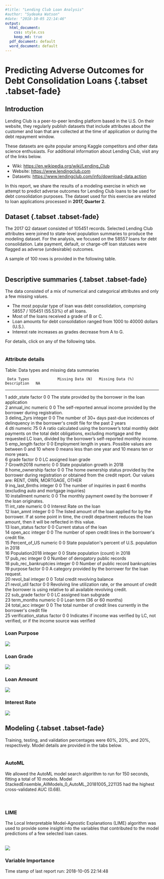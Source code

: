 ```yaml
---
#title: "Lending Club Loan Analysis"
#author: "Sydeaka Watson"
#date: "2018-10-05 22:14:46"
output:
  html_document:
    css: style.css
    keep_md: true
  pdf_document: default
  word_document: default
---
```
















# Predicting Adverse Outcomes for Debt Consolidation Loans {.tabset .tabset-fade}



## Introduction 

Lending Club is a peer-to-peer lending platform based in the U.S. On their website, they regularly publish datasets that include attributes about the customer and loan that are collected at the time of application or during the debt repayment window. 

These datasets are quite popular among Kaggle competitors and other data science enthusiasts. For additional information about Lending Club, visit any of the links below.

- Wiki: https://en.wikipedia.org/wiki/Lending_Club
- Website: https://www.lendingclub.com
- Datasets: https://www.lendingclub.com/info/download-data.action

In this report, we share the results of a modeling exercise in which we attempt to predict adverse outcomes for Lending Club loans to be used for debt consolidation purposes. The dataset used for this exercise are related to loan applications processed in **2017, Quarter 2**.

## Dataset {.tabset .tabset-fade}

The 2017 Q2 dataset consisted of 105451 records. Selected Lending Club attributes were joined to state-level population summaries to produce the modeling dataset.  For the analysis, we focused on the 58557 loans for debt consolidation. Late payment, default, or charge-off loan statuses were flagged as adverse (undesirable) outcomes.

A sample of 100 rows is provided in the following table. 
<br>
<br>




<!--html_preserve--><div id="htmlwidget-ec88f7ea3f83743d35be" style="width:100%;height:auto;" class="datatables html-widget"></div>
<script type="application/json" data-for="htmlwidget-ec88f7ea3f83743d35be">{"x":{"filter":"none","caption":"<caption>Lending Club loans for debt consolidation (data sample)<\/caption>","data":[["1","2","3","4","5","6","7","8","9","10","11","12","13","14","15","16","17","18","19","20","21","22","23","24","25","26","27","28","29","30","31","32","33","34","35","36","37","38","39","40","41","42","43","44","45","46","47","48","49","50","51","52","53","54","55","56","57","58","59","60","61","62","63","64","65","66","67","68","69","70","71","72","73","74","75","76","77","78","79","80","81","82","83","84","85","86","87","88","89","90","91","92","93","94","95","96","97","98","99","100"],[4200,24000,3300,21000,24000,4000,20000,15600,33000,35000,12000,13800,25000,6100,16000,15000,5000,8000,40000,14000,9600,6000,8000,5000,34000,14925,4500,35000,6400,25000,12000,10000,20000,19200,7200,10000,7600,15000,7000,4000,35000,1600,18000,20000,6000,25000,2000,20000,8400,4650,6000,14500,3600,35000,14000,35000,20000,3000,21000,10500,16000,15000,3000,3600,19250,16000,35000,35000,9000,30000,36000,2000,6000,15000,15000,14400,8000,12000,8000,7500,11525,10000,10000,12000,30000,28675,16000,8400,20000,6300,4925,40000,5600,17000,20000,3000,11200,11200,20000,12000],[7.07,22.74,16.02,11.99,16.99,9.44,13.99,7.97,23.88,12.74,12.74,15.99,11.49,13.99,7.07,12.74,15.05,12.74,16.99,18.99,13.59,10.42,10.91,9.44,10.91,16.99,15.05,15.99,5.32,16.02,15.99,14.08,7.35,7.24,7.99,8.24,10.42,11.49,8.24,10.49,12.74,7.07,13.59,18.06,11.44,14.08,9.93,15.99,7.97,10.42,13.59,7.21,14.08,16.99,13.99,14.08,18.99,16.02,13.99,30.94,5.32,9.93,13.49,8.24,15.05,18.06,19.03,17.09,5.32,5.32,15.05,5.32,10.91,11.39,16.02,28.72,14.08,8.24,9.44,5.32,15.05,30.79,15.05,19.03,7.99,7.99,13.99,11.49,15.05,8.24,12.62,11.39,8.24,30.89,18.06,13.59,11.49,12.62,12.74,15.99],[129.82,673,116.06,697.41,596.34,128.02,683.46,488.64,1292.61,1174.91,271.45,485.1,549.69,208.46,494.55,503.54,173.45,268.56,993.89,363.1,326.2,194.79,261.57,160.03,1111.67,532.05,156.11,1230.33,192.74,608.22,421.83,342.17,620.75,594.95,225.59,314.48,246.74,494.57,220.14,130,791.71,49.46,415.02,508.53,197.69,582.75,64.47,703.05,263.11,150.97,203.88,449.12,123.18,1247.68,325.69,1197.58,733.02,105.51,488.53,345.8,481.84,483.52,101.8,113.21,458.47,406.82,1283.5,1249.42,271.04,903.45,857.39,60.23,196.18,493.86,364.94,454.64,273.74,377.37,256.04,225.87,274.49,328.41,238.17,311.49,608.15,898.44,546.77,276.96,476.33,198.12,165.05,877.5,176.11,559.34,508.53,101.94,369.28,375.33,452.41,291.76],["A","E","C","B","D","B","C","A","E","C","C","C","B","C","A","C","C","C","D","D","C","B","B","B","B","D","C","C","A","C","C","C","A","A","A","B","B","B","B","B","C","A","C","D","B","C","B","C","A","B","C","A","C","D","C","C","D","C","C","G","A","B","C","B","C","D","D","D","A","A","C","A","B","B","C","F","C","B","B","A","C","G","C","D","A","A","C","B","C","B","C","B","B","G","D","C","B","C","C","C"],["A2","E1","C5","B5","D1","B1","C3","A5","E2","C1","C1","C5","B5","C3","A2","C1","C4","C1","D1","D3","C2","B3","B4","B1","B4","D1","C4","C5","A1","C5","C5","C3","A4","A3","A5","B1","B3","B5","B1","B2","C1","A2","C2","D2","B4","C3","B2","C5","A5","B3","C2","A3","C3","D1","C3","C3","D3","C5","C3","G4","A1","B2","C2","B1","C4","D2","D3","D1","A1","A1","C4","A1","B4","B3","C5","F1","C3","B1","B1","A1","C4","G1","C4","D3","A5","A5","C3","B5","C4","B1","C1","B3","B1","G3","D2","C2","B5","C1","C1","C5"],["8 years","3 years","2 years","&lt; 1 year","4 years","3 years","2 years","2 years","&lt; 1 year","10+ years","&lt; 1 year","1 year","2 years","5 years","10+ years","2 years","3 years","n/a","6 years","10+ years","6 years","2 years","n/a","2 years","10+ years","10+ years","3 years","2 years","2 years","10+ years","10+ years","1 year","10+ years","10+ years","5 years","&lt; 1 year","2 years","6 years","6 years","4 years","10+ years","&lt; 1 year","10+ years","n/a","2 years","9 years","2 years","10+ years","5 years","8 years","10+ years","10+ years","7 years","10+ years","3 years","10+ years","5 years","3 years","10+ years","7 years","10+ years","2 years","1 year","10+ years","4 years","2 years","10+ years","10+ years","2 years","10+ years","2 years","9 years","&lt; 1 year","3 years","10+ years","7 years","3 years","2 years","1 year","10+ years","n/a","10+ years","6 years","4 years","&lt; 1 year","1 year","2 years","9 years","10+ years","10+ years","5 years","10+ years","n/a","10+ years","5 years","8 years","8 years","10+ years","10+ years","2 years"],["RENT","RENT","OWN","RENT","RENT","MORTGAGE","MORTGAGE","RENT","OWN","MORTGAGE","MORTGAGE","RENT","RENT","RENT","MORTGAGE","RENT","MORTGAGE","OWN","MORTGAGE","MORTGAGE","MORTGAGE","RENT","MORTGAGE","RENT","MORTGAGE","MORTGAGE","OWN","MORTGAGE","MORTGAGE","RENT","OWN","MORTGAGE","MORTGAGE","MORTGAGE","OWN","MORTGAGE","RENT","MORTGAGE","MORTGAGE","RENT","MORTGAGE","MORTGAGE","MORTGAGE","RENT","RENT","MORTGAGE","OWN","MORTGAGE","RENT","RENT","RENT","MORTGAGE","RENT","MORTGAGE","MORTGAGE","MORTGAGE","RENT","OWN","MORTGAGE","RENT","MORTGAGE","MORTGAGE","RENT","MORTGAGE","RENT","MORTGAGE","MORTGAGE","MORTGAGE","RENT","MORTGAGE","MORTGAGE","MORTGAGE","RENT","OWN","RENT","RENT","RENT","RENT","MORTGAGE","MORTGAGE","RENT","MORTGAGE","RENT","RENT","MORTGAGE","MORTGAGE","RENT","MORTGAGE","RENT","MORTGAGE","MORTGAGE","MORTGAGE","OWN","RENT","RENT","MORTGAGE","MORTGAGE","MORTGAGE","MORTGAGE","MORTGAGE"],[60000,54000,20000,60000,69883,38000,85000,85000,66000,125000,155000,30000,50000,28000,60000,72000,50000,62000,180000,38000,105126,42000,10000,23000,200000,75000,22000,103000,100000,65235,32000,46000,155000,140000,87500,80000,42000,74310,67600,57200,121000,32000,35000,40260,40000,110000,26400,81000,120000,29893,79500,84000,29000,120000,75000,75049,51000,115000,72675,45000,75000,125000,55000,44800,58000,50000,200000,77078,72000,220000,85000,65000,55000,38000,71100,70000,110000,130000,95000,90000,40000,65000,60000,50000,135000,85000,88000,70000,90000,137500,13000,93202,28000,42000,105000,65000,100000,45240,160000,64000],["Not Verified","Verified","Source Verified","Not Verified","Source Verified","Not Verified","Not Verified","Not Verified","Source Verified","Verified","Source Verified","Source Verified","Source Verified","Verified","Not Verified","Source Verified","Source Verified","Not Verified","Verified","Source Verified","Not Verified","Not Verified","Not Verified","Verified","Source Verified","Not Verified","Not Verified","Source Verified","Not Verified","Not Verified","Not Verified","Verified","Not Verified","Source Verified","Not Verified","Source Verified","Source Verified","Not Verified","Not Verified","Not Verified","Verified","Not Verified","Source Verified","Source Verified","Source Verified","Source Verified","Not Verified","Verified","Source Verified","Source Verified","Source Verified","Not Verified","Source Verified","Source Verified","Verified","Verified","Source Verified","Source Verified","Not Verified","Not Verified","Not Verified","Not Verified","Source Verified","Source Verified","Source Verified","Verified","Source Verified","Verified","Not Verified","Verified","Source Verified","Not Verified","Source Verified","Not Verified","Verified","Source Verified","Source Verified","Not Verified","Source Verified","Not Verified","Not Verified","Source Verified","Verified","Source Verified","Source Verified","Not Verified","Verified","Source Verified","Not Verified","Not Verified","Source Verified","Verified","Verified","Verified","Verified","Not Verified","Not Verified","Source Verified","Not Verified","Source Verified"],["debt_consolidation","debt_consolidation","debt_consolidation","debt_consolidation","debt_consolidation","debt_consolidation","debt_consolidation","debt_consolidation","debt_consolidation","debt_consolidation","debt_consolidation","debt_consolidation","debt_consolidation","debt_consolidation","debt_consolidation","debt_consolidation","debt_consolidation","debt_consolidation","debt_consolidation","debt_consolidation","debt_consolidation","debt_consolidation","debt_consolidation","debt_consolidation","debt_consolidation","debt_consolidation","debt_consolidation","debt_consolidation","debt_consolidation","debt_consolidation","debt_consolidation","debt_consolidation","debt_consolidation","debt_consolidation","debt_consolidation","debt_consolidation","debt_consolidation","debt_consolidation","debt_consolidation","debt_consolidation","debt_consolidation","debt_consolidation","debt_consolidation","debt_consolidation","debt_consolidation","debt_consolidation","debt_consolidation","debt_consolidation","debt_consolidation","debt_consolidation","debt_consolidation","debt_consolidation","debt_consolidation","debt_consolidation","debt_consolidation","debt_consolidation","debt_consolidation","debt_consolidation","debt_consolidation","debt_consolidation","debt_consolidation","debt_consolidation","debt_consolidation","debt_consolidation","debt_consolidation","debt_consolidation","debt_consolidation","debt_consolidation","debt_consolidation","debt_consolidation","debt_consolidation","debt_consolidation","debt_consolidation","debt_consolidation","debt_consolidation","debt_consolidation","debt_consolidation","debt_consolidation","debt_consolidation","debt_consolidation","debt_consolidation","debt_consolidation","debt_consolidation","debt_consolidation","debt_consolidation","debt_consolidation","debt_consolidation","debt_consolidation","debt_consolidation","debt_consolidation","debt_consolidation","debt_consolidation","debt_consolidation","debt_consolidation","debt_consolidation","debt_consolidation","debt_consolidation","debt_consolidation","debt_consolidation","debt_consolidation"],[9.8,14.27,31.69,30.9,13.07,20.12,22.07,5.79,21.75,27.63,10.21,11.28,10.63,33.02,38.8,27.97,15.39,19.89,27.95,19.68,14.53,16.86,100.84,20.77,29.9,4.85,31.52,10.89,30.43,18.82,30.08,23.48,6.43,15.43,11.4,22.26,16.06,13.81,33.59,22.85,13.58,14.67,55.11,21.79,25.74,19.25,22.77,17.11,15.2,23.16,2.03,17.64,30.79,23.18,25.67,29.09,19.34,10.3,33.47,28.58,15.34,24.65,12.79,23.13,26.51,29.16,30.64,24.01,10.75,14.78,15.3,12.65,31.27,9.48,12.66,21,12.94,6.63,12.77,10.97,15.18,25.08,17.7,21.39,19.38,28.53,29.67,13.94,15.38,29.25,18.93,26.27,23.36,27.51,10.74,25.3,28,15.7,11.27,9.71],[2,0,1,0,0,0,0,0,0,0,0,1,2,1,0,0,0,2,0,0,1,0,0,0,0,0,0,0,0,0,1,0,2,2,0,0,0,0,0,0,0,0,0,0,6,0,0,0,0,0,0,0,0,0,0,0,0,0,0,0,0,0,0,3,0,0,0,0,0,0,1,0,1,1,0,1,3,0,1,0,2,1,0,1,0,0,0,2,0,0,0,0,0,0,0,0,0,0,0,0],[0,0,1,0,1,0,0,0,0,1,0,0,0,0,0,0,0,4,1,2,0,0,1,1,2,2,0,0,0,2,0,4,1,0,0,1,1,0,0,1,0,1,0,1,0,0,0,0,0,1,1,0,0,0,1,0,1,3,0,0,0,0,0,0,0,0,0,1,0,0,0,0,0,2,0,1,2,0,1,0,0,1,0,0,1,0,0,2,1,1,0,0,0,0,0,0,0,0,0,1],[0,0,0,1,0,0,0,0,0,1,0,0,0,0,0,0,0,0,0,1,1,1,1,0,0,0,0,0,0,0,0,0,0,0,0,0,0,1,0,0,0,0,0,0,0,0,0,1,0,1,0,1,0,0,0,0,0,1,0,0,0,1,0,0,1,1,1,0,0,0,0,0,0,0,0,0,0,1,0,0,0,0,0,0,0,0,0,0,0,0,0,0,0,0,0,0,0,0,0,0],[28,7,10,15,64,5,13,8,7,12,4,14,22,10,17,14,5,17,16,6,13,18,8,10,20,7,8,15,22,14,31,23,11,14,9,14,19,11,10,20,11,10,5,11,8,12,7,11,14,12,8,13,14,10,12,11,13,28,10,11,12,12,4,11,7,18,10,17,10,12,7,19,16,17,3,11,13,7,9,11,9,16,7,9,16,16,23,9,12,15,7,15,5,11,6,17,22,6,26,6],[0,0,0,1,0,0,0,0,0,1,0,0,0,0,0,0,0,0,0,1,1,1,1,0,0,0,0,0,0,0,0,0,1,0,0,2,0,1,0,0,0,0,0,2,0,0,0,1,0,1,0,1,0,0,0,0,0,1,0,0,0,1,0,0,1,1,1,0,0,0,1,0,0,0,0,0,0,1,0,0,0,0,0,0,0,0,0,0,0,0,0,0,0,0,0,0,0,0,0,0],[4113,57,3646,11227,24433,3836,106602,15674,7972,14490,35922,8529,21010,5263,10209,1958,1908,6343,59705,5799,18045,5671,5754,3506,121048,9981,3175,10970,31771,27745,10330,20190,15035,3277,3763,34183,6301,20334,9200,21216,60798,2390,13011,8215,7884,10621,1710,7770,19934,6247,1952,10525,5616,32281,62309,8575,12145,29941,8986,12452,6083,6807,5094,693,18474,16601,86808,7677,10105,18597,14997,12096,11630,4557,10138,4307,3692,6825,16143,2332,6600,14252,12528,10091,8473,38135,17911,2494,15937,29386,4652,120491,10530,6770,9639,10514,43902,11094,26241,6985],["3.9%","0.4%","38.4%","28.4%","52.5%","87.2%","59.4%","46.9%","69.3%","68.3%","85.5%","18.1%","16.3%","49.2%","14.6%","16.9%","47.7%","24.1%","38.9%","46.4%","78.5%","24.8%","25%","19.1%","70.4%","84%","41.2%","20.1%","31.2%","47.9%","22%","28%","26.8%","16.8%","26.5%","55.8%","54.3%","82%","70.8%","36.5%","57.5%","14.4%","92.9%","39.9%","85.7%","23.9%","17.6%","73.3%","40.9%","43.4%","8.8%","46%","53.5%","66.6%","75.1%","79.4%","48.4%","46.6%","36.8%","67.3%","27.9%","43.6%","82.2%","8.7%","70.8%","59.5%","80.9%","35.7%","29.7%","15.8%","44.1%","14.8%","86.1%","22%","96.6%","33.6%","19.3%","23.9%","35.6%","15.4%","48.2%","68.2%","33.8%","60.1%","17.7%","72.2%","85.3%","22.7%","30.8%","77.9%","35%","82.5%","83%","39.1%","95.4%","84.8%","48.2%","98.2%","34.6%","65.9%"],[47,10,11,32,105,7,22,11,11,21,16,30,34,16,32,23,23,39,25,25,23,31,15,10,34,20,23,31,46,24,51,54,25,42,11,26,31,19,22,35,22,11,10,14,27,36,10,15,21,27,15,28,19,16,25,22,16,74,37,25,37,22,5,22,24,28,20,31,21,28,15,47,26,26,10,15,16,48,22,19,26,24,14,10,36,26,58,20,22,39,16,27,8,18,12,23,36,8,51,12],["NJ","NC","IN","WA","FL","IL","VA","FL","FL","MD","GA","MA","NY","TX","AZ","NJ","SC","TN","GA","MN","TX","CA","FL","MI","CO","NY","LA","CA","MD","NV","VA","CT","CA","OR","PA","NY","MD","CA","NC","CA","NY","NC","CT","CA","NC","NV","PA","CA","VA","IL","FL","NV","IL","NM","MA","NM","VA","AL","GA","WA","AR","CT","SC","TX","IN","NY","CA","MD","DC","AL","VA","TX","GA","TX","CA","TX","CO","NJ","WA","PA","NY","NJ","NJ","HI","NC","TX","CA","MA","NY","VA","TN","NY","TX","VA","CA","VA","CA","NY","NC","TX"],[9032872,10390149,6699629,7530552,21312211,12768320,8525660,21312211,21312211,6079602,10545138,6895917,19862512,28704330,7123898,9032872,5088916,6782564,10545138,5628162,28704330,39776830,21312211,9991177,5684203,19862512,4682509,39776830,6079602,3056824,8525660,3588683,39776830,4199563,12823989,19862512,6079602,39776830,10390149,39776830,19862512,10390149,3588683,39776830,10390149,3056824,12823989,39776830,8525660,12768320,21312211,3056824,12768320,2090708,6895917,2090708,8525660,4888949,10545138,7530552,3020327,3588683,5088916,28704330,6699629,19862512,39776830,6079602,703608,4888949,8525660,28704330,10545138,28704330,39776830,28704330,5684203,9032872,7530552,12823989,19862512,9032872,9032872,1426393,10390149,28704330,39776830,6895917,19862512,8525660,6782564,19862512,28704330,8525660,39776830,8525660,39776830,19862512,10390149,28704330],[0.003023437,0.011362332,0.004921538,0.016853002,0.015621652,-0.002632631,0.006569052,0.015621652,0.015621652,0.004531427,0.011099319,0.005262238,0.000660625,0.014122583,0.015339775,0.003023437,0.012846787,0.009913663,0.011099319,0.00924505,0.014122583,0.006074793,0.015621652,0.00289752,0.013741196,0.000660625,-0.000389383,0.006074793,0.004531427,0.019607817,0.006569052,0.000139068,0.006074793,0.013707475,0.001440939,0.000660625,0.004531427,0.006074793,0.011362332,0.006074793,0.000660625,0.011362332,0.000139068,0.006074793,0.011362332,0.019607817,0.001440939,0.006074793,0.006569052,-0.002632631,0.015621652,0.019607817,-0.002632631,0.001263368,0.005262238,0.001263368,0.006569052,0.002913382,0.011099319,0.016853002,0.005341714,0.000139068,0.012846787,0.014122583,0.004921538,0.000660625,0.006074793,0.004531427,0.013885286,0.002913382,0.006569052,0.014122583,0.011099319,0.014122583,0.006074793,0.014122583,0.013741196,0.003023437,0.016853002,0.001440939,0.000660625,0.003023437,0.003023437,-0.00080208,0.011362332,0.014122583,0.006074793,0.005262238,0.000660625,0.006569052,0.009913663,0.000660625,0.014122583,0.006569052,0.006074793,0.006569052,0.006074793,0.000660625,0.011362332,0.014122583],[0.027536522,0.031674153,0.020423679,0.022956731,0.064969831,0.038923957,0.025990297,0.064969831,0.064969831,0.01853354,0.032146633,0.021022059,0.060550454,0.087504552,0.021717055,0.027536522,0.015513454,0.020676505,0.032146633,0.017157335,0.087504552,0.121258837,0.064969831,0.030457895,0.017328174,0.060550454,0.014274531,0.121258837,0.01853354,0.009318664,0.025990297,0.010940025,0.121258837,0.01280228,0.039093663,0.060550454,0.01853354,0.121258837,0.031674153,0.121258837,0.060550454,0.031674153,0.010940025,0.121258837,0.031674153,0.009318664,0.039093663,0.121258837,0.025990297,0.038923957,0.064969831,0.009318664,0.038923957,0.00637348,0.021022059,0.00637348,0.025990297,0.014903859,0.032146633,0.022956731,0.009207404,0.010940025,0.015513454,0.087504552,0.020423679,0.060550454,0.121258837,0.01853354,0.002144934,0.014903859,0.025990297,0.087504552,0.032146633,0.087504552,0.121258837,0.087504552,0.017328174,0.027536522,0.022956731,0.039093663,0.060550454,0.027536522,0.027536522,0.004348329,0.031674153,0.087504552,0.121258837,0.021022059,0.060550454,0.025990297,0.020676505,0.060550454,0.087504552,0.025990297,0.121258837,0.025990297,0.121258837,0.060550454,0.031674153,0.087504552],[36,60,36,36,60,36,36,36,36,36,60,36,60,36,36,36,36,36,60,60,36,36,36,36,36,36,36,36,36,60,36,36,36,36,36,36,36,36,36,36,60,36,60,60,36,60,36,36,36,36,36,36,36,36,60,36,36,36,60,60,36,36,36,36,60,60,36,36,36,36,60,36,36,36,60,60,36,36,36,36,60,60,60,60,60,36,36,36,60,36,36,60,36,60,60,36,36,36,60,60],["no","no","no","no","no","no","no","no","no","no","no","yes","no","no","no","no","yes","no","yes","no","no","no","no","no","no","no","no","yes","no","yes","no","no","no","no","no","no","no","no","no","no","no","no","no","no","no","no","no","no","no","no","no","no","no","no","no","no","no","no","no","no","no","no","no","no","no","yes","no","yes","no","no","no","no","no","no","no","yes","no","no","no","no","no","no","no","no","no","no","no","no","yes","no","no","no","no","no","yes","no","no","no","no","no"]],"container":"<table class=\"display\">\n  <thead>\n    <tr>\n      <th> <\/th>\n      <th>loan_amnt<\/th>\n      <th>int_rate<\/th>\n      <th>installment<\/th>\n      <th>grade<\/th>\n      <th>sub_grade<\/th>\n      <th>emp_length<\/th>\n      <th>home_ownership<\/th>\n      <th>annual_inc<\/th>\n      <th>verification_status<\/th>\n      <th>purpose<\/th>\n      <th>dti<\/th>\n      <th>delinq_2yrs<\/th>\n      <th>inq_last_6mths<\/th>\n      <th>pub_rec_bankruptcies<\/th>\n      <th>open_acc<\/th>\n      <th>pub_rec<\/th>\n      <th>revol_bal<\/th>\n      <th>revol_util<\/th>\n      <th>total_acc<\/th>\n      <th>addr_state<\/th>\n      <th>Population2018<\/th>\n      <th>Growth2018<\/th>\n      <th>Percent_of_US<\/th>\n      <th>term_months<\/th>\n      <th>late_or_chargeoff<\/th>\n    <\/tr>\n  <\/thead>\n<\/table>","options":{"columnDefs":[{"className":"dt-right","targets":[1,2,3,8,11,12,13,14,15,16,17,19,21,22,23,24]},{"orderable":false,"targets":0}],"order":[],"autoWidth":false,"orderClasses":false}},"evals":[],"jsHooks":[]}</script><!--/html_preserve-->


## Descriptive summaries {.tabset .tabset-fade}

The data consisted of a mix of numerical and categorical attributes and only a few missing values. 

- The most popular type of loan was debt consolidation, comprising 58557 / 105451 (55.53%) of all loans. 
- Most of the loans received a grade of B or C. 
- Loan amounts for debt consolidation ranged from 1000 to 40000 dollars (U.S.). 
- Interest rate increases as grades decrease from A to G.

For details, click on any of the following tabs.
<br>
<br>
 
### Attribute details

Table: Data types and missing data summaries

     Data Types             Missing Data (N)   Missing Data (%)   Description   NA                                                                                                                                                                                                       
---  ---------------------  -----------------  -----------------  ------------  ---------------------------------------------------------------------------------------------------------------------------------------------------------------------------------------------------------
1    addr_state             factor             0                  0             The state provided by the borrower in the loan application                                                                                                                                               
2    annual_inc             numeric            0                  0             The self-reported annual income provided by the borrower during registration.                                                                                                                            
3    delinq_2yrs            integer            0                  0             The number of 30+ days past-due incidences of delinquency in the borrower's credit file for the past 2 years                                                                                             
4    dti                    numeric            75                 0             A ratio calculated using the borrower’s total monthly debt payments on the total debt obligations, excluding mortgage and the requested LC loan, divided by the borrower’s self-reported monthly income. 
5    emp_length             factor             0                  0             Employment length in years. Possible values are between 0 and 10 where 0 means less than one year and 10 means ten or more years.                                                                        
6    grade                  factor             0                  0             LC assigned loan grade                                                                                                                                                                                   
7    Growth2018             numeric            0                  0             State population growth in 2018                                                                                                                                                                          
8    home_ownership         factor             0                  0             The home ownership status provided by the borrower during registration or obtained from the credit report. Our values are: RENT, OWN, MORTGAGE, OTHER                                                    
9    inq_last_6mths         integer            0                  0             The number of inquiries in past 6 months (excluding auto and mortgage inquiries)                                                                                                                         
10   installment            numeric            0                  0             The monthly payment owed by the borrower if the loan originates.                                                                                                                                         
11   int_rate               numeric            0                  0             Interest Rate on the loan                                                                                                                                                                                
12   loan_amnt              integer            0                  0             The listed amount of the loan applied for by the borrower. If at some point in time, the credit department reduces the loan amount, then it will be reflected in this value.                             
13   loan_status            factor             0                  0             Current status of the loan                                                                                                                                                                               
14   open_acc               integer            0                  0             The number of open credit lines in the borrower's credit file.                                                                                                                                           
15   Percent_of_US          numeric            0                  0             State population's percent of U.S. population in 2018                                                                                                                                                    
16   Population2018         integer            0                  0             State population (count) in 2018                                                                                                                                                                         
17   pub_rec                integer            0                  0             Number of derogatory public records                                                                                                                                                                      
18   pub_rec_bankruptcies   integer            0                  0             Number of public record bankruptcies                                                                                                                                                                     
19   purpose                factor             0                  0             A category provided by the borrower for the loan request.                                                                                                                                                
20   revol_bal              integer            0                  0             Total credit revolving balance                                                                                                                                                                           
21   revol_util             factor             0                  0             Revolving line utilization rate, or the amount of credit the borrower is using relative to all available revolving credit.                                                                               
22   sub_grade              factor             0                  0             LC assigned loan subgrade                                                                                                                                                                                
23   term_months            numeric            0                  0             Loan term (36 or 60 months)                                                                                                                                                                              
24   total_acc              integer            0                  0             The total number of credit lines currently in the borrower's credit file                                                                                                                                 
25   verification_status    factor             0                  0             Indicates if income was verified by LC, not verified, or if the income source was verified                                                                                                               




### Loan Purpose
![](../plots/plot_purpose.png)

### Loan Grade
![](../plots/plot_grade.png)

### Loan Amount
![](../plots/plot_loan_amnt_by_grade.png)

### Interest Rate
![](../plots/plot_int_rate_by_grade.png)

## Modeling {.tabset .tabset-fade}

Training, testing, and validation percentages were 60%, 20%, and 20%, respectively. Model details are provided in the tabs below.
<br>
<br>

### AutoML

We allowed the AutoML model search algorithm to run for 150 seconds, fitting a total of 10 models. Model StackedEnsemble_AllModels_0_AutoML_20181005_221135 had the highest cross-validated AUC (0.68).  
<br>
<br>

<!--html_preserve--><div id="htmlwidget-7101767bf9f2ffa1e8ce" style="width:100%;height:auto;" class="datatables html-widget"></div>
<script type="application/json" data-for="htmlwidget-7101767bf9f2ffa1e8ce">{"x":{"filter":"none","caption":"<caption>AutoML leaderboard<\/caption>","data":[["1","2","3","4","5","6","7","8","9","10"],["StackedEnsemble_AllModels_0_AutoML_20181005_221135","StackedEnsemble_BestOfFamily_0_AutoML_20181005_221135","XRT_0_AutoML_20181005_221135","DRF_0_AutoML_20181005_221135","GBM_grid_0_AutoML_20181005_221135_model_0","GBM_grid_0_AutoML_20181005_221135_model_1","GBM_grid_0_AutoML_20181005_221135_model_2","GBM_grid_0_AutoML_20181005_221135_model_3","GBM_grid_0_AutoML_20181005_221135_model_4","DeepLearning_0_AutoML_20181005_221135"],[0.676041622073201,0.675977281040439,0.668668292352503,0.659262950168213,0.657568949400528,0.645029149450202,0.63796232924654,0.636308505497979,0.632199692926009,0.616403942288153],[0.308916188545878,0.308908344869252,0.437108978081825,0.469950573018967,0.319369795457721,0.337586055295823,0.361172233065693,0.407889712137927,0.392326291553985,0.626879476483195],[0.384719591772223,0.38002580776265,0.385438709386078,0.386499650025966,0.3999658154395,0.398463072094651,0.404126284178916,0.407717175822439,0.418163878163878,0.416045654677234],[0.29461052653598,0.294612049840508,0.308942102965298,0.30786192114834,0.29663366646017,0.299998271401327,0.303190615045663,0.307452777523312,0.306315926857932,0.324901206769256],[0.0867953623458073,0.086796259911226,0.0954452229846208,0.0947789624931465,0.0879915320776035,0.0899989628437843,0.0919245490517676,0.0945272104067994,0.0938294470468337,0.105560794160119]],"container":"<table class=\"display\">\n  <thead>\n    <tr>\n      <th> <\/th>\n      <th>model_id<\/th>\n      <th>auc<\/th>\n      <th>logloss<\/th>\n      <th>mean_per_class_error<\/th>\n      <th>rmse<\/th>\n      <th>mse<\/th>\n    <\/tr>\n  <\/thead>\n<\/table>","options":{"columnDefs":[{"className":"dt-right","targets":[2,3,4,5,6]},{"orderable":false,"targets":0}],"order":[],"autoWidth":false,"orderClasses":false,"rowCallback":"function(row, data) {\nDTWidget.formatRound(this, row, data, 1, 3, 3, ',', '.');\nDTWidget.formatRound(this, row, data, 2, 3, 3, ',', '.');\nDTWidget.formatRound(this, row, data, 3, 3, 3, ',', '.');\nDTWidget.formatRound(this, row, data, 4, 3, 3, ',', '.');\nDTWidget.formatRound(this, row, data, 5, 3, 3, ',', '.');\nDTWidget.formatRound(this, row, data, 6, 3, 3, ',', '.');\n}"}},"evals":["options.rowCallback"],"jsHooks":[]}</script><!--/html_preserve-->

### LIME

The Local Interpretable Model-Agnostic Explanations (LIME) algorithm was used to provide some insight into the variables that contributed to the model predictions of a few selected loan cases.
<br>
<br>

![](../plots/plot_lime.png)


### Variable Importance
<!--html_preserve--><div id="htmlwidget-7ab8d1c6674e5e423d9c" style="width:100%;height:auto;" class="datatables html-widget"></div>
<script type="application/json" data-for="htmlwidget-7ab8d1c6674e5e423d9c">{"x":{"filter":"none","caption":"<caption>Variable Importance for top GBM<\/caption>","data":[["1","2","3","4","5","6","7","8","9","10","11","12","13","14","15","16","17","18","19","20","21","22","23"],["revol_util","sub_grade","addr_state","int_rate","emp_length","grade","dti","installment","revol_bal","inq_last_6mths","total_acc","loan_amnt","verification_status","home_ownership","open_acc","delinq_2yrs","term_months","annual_inc","Growth2018","Percent_of_US","pub_rec_bankruptcies","pub_rec","Population2018"],[13813.10546875,5940.58154296875,3693.79809570312,2010.220703125,1321.22485351562,1111.28674316406,441.386352539062,358.590362548828,325.812652587891,310.868469238281,307.487945556641,274.447235107422,244.586883544922,242.056533813477,232.601608276367,200.873886108398,169.884490966797,159.524383544922,97.7875442504883,81.3859710693359,49.9067115783691,47.0697822570801,30.0965900421143],[1,0.430068499542582,0.267412574533639,0.145529961214935,0.0956500952305541,0.0804516222422377,0.0319541723284189,0.0259601552569104,0.0235872123994848,0.0225053279975001,0.0222605949293795,0.0198686121472334,0.0177068714995525,0.0175236867886871,0.0168391972972763,0.0145422683235746,0.0122987905472187,0.011548770398215,0.00707933089135657,0.00589193872829387,0.0036129972142235,0.00340761766885572,0.00217884313633912],[0.439004854252745,0.188802158960388,0.117395418308492,0.0638883594125704,0.0419908561159506,0.0353186526968505,0.0140280367658046,0.0113966341749386,0.0103549007416643,0.00987994823745276,0.00977250923255165,0.00872241717990051,0.00777340254193313,0.00769298356463836,0.007392489355224,0.00638412638589519,0.00539922875166677,0.0050699662654668,0.00310786062616695,0.00258658970268075,0.00158612331544576,0.00149596069806509,0.000956522713508149],["Revolving line utilization rate, or the amount of credit the borrower is using relative to all available revolving credit.","LC assigned loan subgrade","The state provided by the borrower in the loan application","Interest Rate on the loan","Employment length in years. Possible values are between 0 and 10 where 0 means less than one year and 10 means ten or more years.","LC assigned loan grade","A ratio calculated using the borrower’s total monthly debt payments on the total debt obligations, excluding mortgage and the requested LC loan, divided by the borrower’s self-reported monthly income.","The monthly payment owed by the borrower if the loan originates.","Total credit revolving balance","The number of inquiries in past 6 months (excluding auto and mortgage inquiries)","The total number of credit lines currently in the borrower's credit file","The listed amount of the loan applied for by the borrower. If at some point in time, the credit department reduces the loan amount, then it will be reflected in this value.","Indicates if income was verified by LC, not verified, or if the income source was verified","The home ownership status provided by the borrower during registration or obtained from the credit report. Our values are: RENT, OWN, MORTGAGE, OTHER","The number of open credit lines in the borrower's credit file.","The number of 30+ days past-due incidences of delinquency in the borrower's credit file for the past 2 years","Loan term (36 or 60 months)","The self-reported annual income provided by the borrower during registration.","State population growth in 2018","State population's percent of U.S. population in 2018","Number of public record bankruptcies","Number of derogatory public records","State population (count) in 2018"]],"container":"<table class=\"display\">\n  <thead>\n    <tr>\n      <th> <\/th>\n      <th>variable<\/th>\n      <th>relative_importance<\/th>\n      <th>scaled_importance<\/th>\n      <th>percentage<\/th>\n      <th>Description<\/th>\n    <\/tr>\n  <\/thead>\n<\/table>","options":{"columnDefs":[{"className":"dt-right","targets":[2,3,4]},{"orderable":false,"targets":0}],"order":[],"autoWidth":false,"orderClasses":false,"rowCallback":"function(row, data) {\nDTWidget.formatRound(this, row, data, 1, 3, 3, ',', '.');\nDTWidget.formatRound(this, row, data, 2, 3, 3, ',', '.');\nDTWidget.formatRound(this, row, data, 3, 3, 3, ',', '.');\nDTWidget.formatRound(this, row, data, 4, 3, 3, ',', '.');\nDTWidget.formatRound(this, row, data, 5, 3, 3, ',', '.');\n}"}},"evals":["options.rowCallback"],"jsHooks":[]}</script><!--/html_preserve-->







Time stamp of last report run: 2018-10-05 22:14:48


